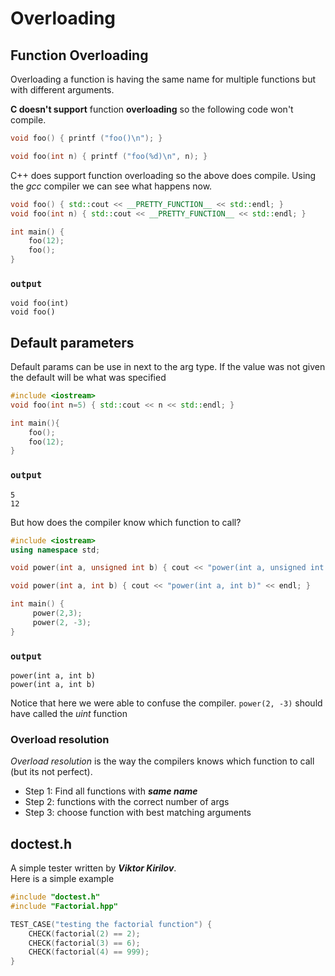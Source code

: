 # Overloading

## Function Overloading

Overloading a function is having the same name for multiple functions but with different arguments.

**C doesn't support** function **overloading** so the following code won't compile.

```c
void foo() { printf ("foo()\n"); }

void foo(int n) { printf ("foo(%d)\n", n); }
```

C++ does support function overloading so the above does compile. Using the _gcc_ compiler we can see what happens now.

```cpp
void foo() { std::cout << __PRETTY_FUNCTION__ << std::endl; }
void foo(int n) { std::cout << __PRETTY_FUNCTION__ << std::endl; }

int main() {
    foo(12);
    foo();
}
```

### **`output`**

```text
void foo(int)
void foo()
```

## Default parameters

Default params can be use in next to the arg type. If the value was not given the default will be what was specified

```cpp
#include <iostream>
void foo(int n=5) { std::cout << n << std::endl; }

int main(){
    foo();
    foo(12);
}
```

### **`output`**

```text
5
12
```

But how does the compiler know which function to call?

```cpp
#include <iostream>
using namespace std;

void power(int a, unsigned int b) { cout << "power(int a, unsigned int b)" << endl;}

void power(int a, int b) { cout << "power(int a, int b)" << endl; }

int main() {
     power(2,3);
     power(2, -3);
}
```

### **`output`**

```text
power(int a, int b)
power(int a, int b)
```

Notice that here we were able to confuse the compiler. `power(2, -3)` should have called the _uint_ function

### Overload resolution

_Overload resolution_ is the way the compilers knows which function to call \(but its not perfect\).

* Step 1: Find all functions with _**same name**_
* Step 2: functions with the correct number of args
* Step 3: choose function with best matching arguments



## doctest.h

A simple tester written by _**Viktor Kirilov**_.  
Here is a simple example

```cpp
#include "doctest.h"
#include "Factorial.hpp"

TEST_CASE("testing the factorial function") {
    CHECK(factorial(2) == 2);
    CHECK(factorial(3) == 6);
    CHECK(factorial(4) == 999);
}
```

